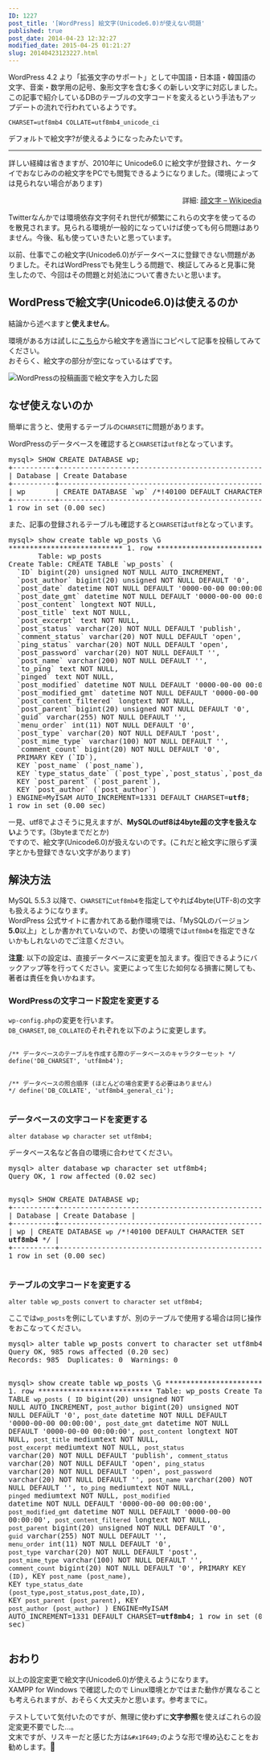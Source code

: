 ```yaml
---
ID: 1227
post_title: '[WordPress] 絵文字(Unicode6.0)が使えない問題'
published: true
post_date: 2014-04-23 12:32:27
modified_date: 2015-04-25 01:21:27
slug: 20140423123227.html
---
```

<p>WordPress 4.2 より「拡張文字のサポート」として中国語・日本語・韓国語の文字、音楽・数学用の記号、象形文字を含む多くの新しい文字に対応しました。<br />
この記事で紹介しているDBのテーブルの文字コードを変えるという手法もアップデートの流れで行われているようです。</p>
<pre class="language-sql"><code>CHARSET=utf8mb4 COLLATE=utf8mb4_unicode_ci</code></pre>
<p>デフォルトで絵文字?が使えるようになったみたいです。</p>
<hr>
<p>詳しい経緯は省きますが、2010年に Unicode6.0 に絵文字が登録され、ケータイでおなじみのの絵文字をPCでも閲覧できるようになりました。(環境によっては見られない場合があります)</p>
<p align="right">詳細: <a href="http://ja.wikipedia.org/wiki/%E9%A1%94%E6%96%87%E5%AD%97">顔文字 &#8211; Wikipedia</a></p>
<p>Twitterなんかでは環境依存文字何それ世代が頻繁にこれらの文字を使ってるのを散見されます。見られる環境が一般的になっていけば使っても何ら問題はありません。今後、私も使っていきたいと思っています。</p>
<p>以前、仕事でこの絵文字(Unicode6.0)がデータベースに登録できない問題がありました。それはWordPressでも発生しうる問題で、検証してみると見事に発生したので、今回はその問題と対処法について書きたいと思います。<br />
<!--more--></p>
<h2>WordPressで絵文字(Unicode6.0)は使えるのか</h2>
<p>結論から述べますと<strong>使えません</strong>。</p>
<p>環境がある方は試しに<a href="http://ja.wikipedia.org/wiki/%E9%A1%94%E6%96%87%E5%AD%97#Unicode.E3.81.B8.E3.81.AE.E9.A1.94.E6.96.87.E5.AD.97.E3.81.AE.E7.99.BB.E9.8C.B2">こちら</a>から絵文字を適当にコピペして記事を投稿してみてください。<br />
おそらく、絵文字の部分が空になっているはずです。</p>
<img decoding="async" lazyload="lazy" alt="WordPressの投稿画面で絵文字を入力した図" src="">
<h2>なぜ使えないのか</h2>
<p>簡単に言うと、使用するテーブルの<code>CHARSET</code>に問題があります。</p>
<p>WordPressのデータベースを確認すると<code>CHARSET</code>は<code>utf8</code>となっています。</p>
<pre class="cmd">mysql&gt; SHOW CREATE DATABASE wp;
+----------+-------------------------------------------------------------+
| Database | Create Database                                             |
+----------+-------------------------------------------------------------+
| wp       | CREATE DATABASE `wp` /*!40100 DEFAULT CHARACTER SET <b>utf8</b>; */ |
+----------+-------------------------------------------------------------+
1 row in set (0.00 sec)</pre>
<p>また、記事の登録されるテーブルも確認すると<code>CHARSET</code>は<code>utf8</code>となっています。</p>
<pre class="cmd">mysql&gt; show create table wp_posts \G
*************************** 1. row ***************************
       Table: wp_posts
Create Table: CREATE TABLE `wp_posts` (
  `ID` bigint(20) unsigned NOT NULL AUTO_INCREMENT,
  `post_author` bigint(20) unsigned NOT NULL DEFAULT &#039;0&#039;,
  `post_date` datetime NOT NULL DEFAULT &#039;0000-00-00 00:00:00&#039;,
  `post_date_gmt` datetime NOT NULL DEFAULT &#039;0000-00-00 00:00:00&#039;,
  `post_content` longtext NOT NULL,
  `post_title` text NOT NULL,
  `post_excerpt` text NOT NULL,
  `post_status` varchar(20) NOT NULL DEFAULT &#039;publish&#039;,
  `comment_status` varchar(20) NOT NULL DEFAULT &#039;open&#039;,
  `ping_status` varchar(20) NOT NULL DEFAULT &#039;open&#039;,
  `post_password` varchar(20) NOT NULL DEFAULT &#039;&#039;,
  `post_name` varchar(200) NOT NULL DEFAULT &#039;&#039;,
  `to_ping` text NOT NULL,
  `pinged` text NOT NULL,
  `post_modified` datetime NOT NULL DEFAULT &#039;0000-00-00 00:00:00&#039;,
  `post_modified_gmt` datetime NOT NULL DEFAULT &#039;0000-00-00 00:00:00&#039;,
  `post_content_filtered` longtext NOT NULL,
  `post_parent` bigint(20) unsigned NOT NULL DEFAULT &#039;0&#039;,
  `guid` varchar(255) NOT NULL DEFAULT &#039;&#039;,
  `menu_order` int(11) NOT NULL DEFAULT &#039;0&#039;,
  `post_type` varchar(20) NOT NULL DEFAULT &#039;post&#039;,
  `post_mime_type` varchar(100) NOT NULL DEFAULT &#039;&#039;,
  `comment_count` bigint(20) NOT NULL DEFAULT &#039;0&#039;,
  PRIMARY KEY (`ID`),
  KEY `post_name` (`post_name`),
  KEY `type_status_date` (`post_type`,`post_status`,`post_date`,`ID`),
  KEY `post_parent` (`post_parent`),
  KEY `post_author` (`post_author`)
) ENGINE=MyISAM AUTO_INCREMENT=1331 DEFAULT CHARSET=<b>utf8</b>;
1 row in set (0.00 sec)</pre>
<p>一見、utf8でよさそうに見えますが、<strong>MySQLのutf8は4byte超の文字を扱えない</strong>ようです。(3byteまでだとか)<br />
ですので、絵文字(Unicode6.0)が扱えないのです。(これだと絵文字に限らず漢字とかも登録できない文字があります)</p>
<h2>解決方法</h2>
<p>MySQL 5.5.3 以降で、<code>CHARSET</code>に<code>utf8mb4</code>を指定してやれば4byte(UTF-8)の文字も扱えるようになります。<br />
WordPress 公式サイトに書かれてある動作環境では、「MySQLのバージョン <b>5.0</b>以上」としか書かれていないので、お使いの環境では<code>utf8mb4</code>を指定できないかもしれないのでご注意ください。</p>
<p class="alert alert-danger"><strong>注意</strong>: 以下の設定は、直接データベースに変更を加えます。復旧できるようにバックアップ等を行ってください。変更によって生じた如何なる損害に関しても、著者は責任を負いかねます。</p>
<h3>WordPressの文字コード設定を変更する</h3>
<p><code>wp-config.php</code>の変更を行います。<br />
<code>DB_CHARSET</code>, <code>DB_COLLATE</code>のそれぞれを以下のように変更します。</p>
<pre class="language-sql"><code>
/** データベースのテーブルを作成する際のデータベースのキャラクターセット */
define('DB_CHARSET', 'utf8mb4');

/** データベースの照合順序 (ほとんどの場合変更する必要はありません) */
define('DB_COLLATE', 'utf8mb4_general_ci');
</code></pre>
<h3>データベースの文字コードを変更する</h3>
<pre class="language-sql"><code>alter database wp character set utf8mb4;</code></pre>
<p>データベース名など各自の環境に合わせてください。</p>
<pre class="cmd">mysql&gt; alter database wp character set utf8mb4;
Query OK, 1 row affected (0.02 sec)

mysql&gt; SHOW CREATE DATABASE wp;
+----------+----------------------------------------------------------------+
| Database | Create Database                                                |
+----------+----------------------------------------------------------------+
| wp       | CREATE DATABASE `wp` /*!40100 DEFAULT CHARACTER SET <b>utf8mb4</b> */ |
+----------+----------------------------------------------------------------+
1 row in set (0.00 sec)</pre>
<h3>テーブルの文字コードを変更する</h3>
<pre class="language-sql"><code>alter table wp_posts convert to character set utf8mb4;</code></pre>
<p>ここでは<code>wp_posts</code>を例にしていますが、別のテーブルで使用する場合は同じ操作をおこなってください。</p>
<pre class="cmd">mysql&gt; alter table wp_posts convert to character set utf8mb4;
Query OK, 985 rows affected (0.20 sec)
Records: 985  Duplicates: 0  Warnings: 0

mysql&gt; show create table wp_posts \G
*************************** 1. row ***************************
       Table: wp_posts
Create Table: CREATE TABLE `wp_posts` (
  `ID` bigint(20) unsigned NOT NULL AUTO_INCREMENT,
  `post_author` bigint(20) unsigned NOT NULL DEFAULT &#039;0&#039;,
  `post_date` datetime NOT NULL DEFAULT &#039;0000-00-00 00:00:00&#039;,
  `post_date_gmt` datetime NOT NULL DEFAULT &#039;0000-00-00 00:00:00&#039;,
  `post_content` longtext NOT NULL,
  `post_title` mediumtext NOT NULL,
  `post_excerpt` mediumtext NOT NULL,
  `post_status` varchar(20) NOT NULL DEFAULT &#039;publish&#039;,
  `comment_status` varchar(20) NOT NULL DEFAULT &#039;open&#039;,
  `ping_status` varchar(20) NOT NULL DEFAULT &#039;open&#039;,
  `post_password` varchar(20) NOT NULL DEFAULT &#039;&#039;,
  `post_name` varchar(200) NOT NULL DEFAULT &#039;&#039;,
  `to_ping` mediumtext NOT NULL,
  `pinged` mediumtext NOT NULL,
  `post_modified` datetime NOT NULL DEFAULT &#039;0000-00-00 00:00:00&#039;,
  `post_modified_gmt` datetime NOT NULL DEFAULT &#039;0000-00-00 00:00:00&#039;,
  `post_content_filtered` longtext NOT NULL,
  `post_parent` bigint(20) unsigned NOT NULL DEFAULT &#039;0&#039;,
  `guid` varchar(255) NOT NULL DEFAULT &#039;&#039;,
  `menu_order` int(11) NOT NULL DEFAULT &#039;0&#039;,
  `post_type` varchar(20) NOT NULL DEFAULT &#039;post&#039;,
  `post_mime_type` varchar(100) NOT NULL DEFAULT &#039;&#039;,
  `comment_count` bigint(20) NOT NULL DEFAULT &#039;0&#039;,
  PRIMARY KEY (`ID`),
  KEY `post_name` (`post_name`),
  KEY `type_status_date` (`post_type`,`post_status`,`post_date`,`ID`),
  KEY `post_parent` (`post_parent`),
  KEY `post_author` (`post_author`)
) ENGINE=MyISAM AUTO_INCREMENT=1331 DEFAULT CHARSET=<b>utf8mb4</b>;
1 row in set (0.02 sec)</pre>
<h2>おわり</h2>
<p>以上の設定変更で絵文字(Unicode6.0)が使えるようになります。<br />
XAMPP for Windows で確認したので Linux環境とかではまた動作が異なることも考えられますが、おそらく大丈夫かと思います。参考までに。</p>
<p>テストしていて気付いたのですが、無理に使わずに<strong>文字参照</strong>を使えばこれらの設定変更不要でした…。<br />
文末ですが、リスキーだと感じた方は<code>&amp;#x1F649;</code>のような形で埋め込むことをお勧めします。<span style="font-size:120%;">&#x1F649;</span></p>
